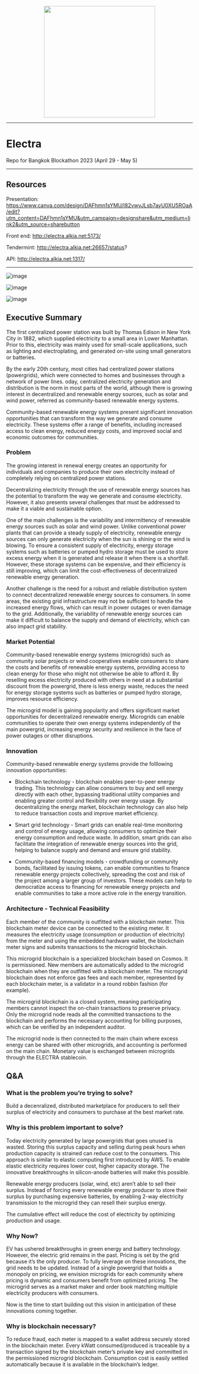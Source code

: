 <p align="center">
  <img src="https://github.com/ramenpepe/Electra-Blockathon/blob/main/images/Electra%20Logo.png" width="300"/>
</p>

---

# Electra

Repo for Bangkok Blockathon 2023 (April 29 - May 5)

---
## Resources

Presentation:
https://www.canva.com/design/DAFhmn1sYMU/I82vwvJLsb7ayU0XU5ROaA/edit?utm_content=DAFhmn1sYMU&utm_campaign=designshare&utm_medium=link2&utm_source=sharebutton

Front end:
http://electra.alkia.net:5173/

Tendermint:
http://electra.alkia.net:26657/status?

API:
http://electra.alkia.net:1317/

---

![image](https://github.com/ramenpepe/Electra-Blockathon/blob/main/images/judges.png)

![image](https://github.com/ramenpepe/Electra-Blockathon/blob/main/images/judging_criteria.png)

![image](https://github.com/ramenpepe/Electra-Blockathon/blob/main/images/pitching_schedule.png)

## Executive Summary
The first centralized power station was built by Thomas Edison in New York City in 1882, which supplied electricity to a small area in Lower Manhattan. Prior to this, electricity was mainly used for small-scale applications, such as lighting and electroplating, and generated on-site using small generators or batteries.

By the early 20th century, most cities had centralized power stations (powergrids), which were connected to homes and businesses through a network of power lines. oday, centralized electricity generation and distribution is the norm in most parts of the world, although there is growing interest in decentralized and renewable energy sources, such as solar and wind power, referred as community-based renewable energy systems.

Community-based renewable energy systems present significant innovation opportunities that can transform the way we generate and consume electricity. These systems offer a range of benefits, including increased access to clean energy, reduced energy costs, and improved social and economic outcomes for communities.

### Problem
The growing interest in renewal energy creates an opportunity for individuals and companies to produce their own electricity instead of completely relying on centralized power stations. 

Decentralizing electricity through the use of renewable energy sources has the potential to transform the way we generate and consume electricity. However, it also presents several challenges that must be addressed to make it a viable and sustainable option.

One of the main challenges is the variability and intermittency of renewable energy sources such as solar and wind power. Unlike conventional power plants that can provide a steady supply of electricity, renewable energy sources can only generate electricity when the sun is shining or the wind is blowing. To ensure a consistent supply of electricity, energy storage systems such as batteries or pumped hydro storage must be used to store excess energy when it is generated and release it when there is a shortfall. However, these storage systems can be expensive, and their efficiency is still improving, which can limit the cost-effectiveness of decentralized renewable energy generation.

Another challenge is the need for a robust and reliable distribution system to connect decentralized renewable energy sources to consumers. In some areas, the existing grid infrastructure may not be sufficient to handle the increased energy flows, which can result in power outages or even damage to the grid. Additionally, the variability of renewable energy sources can make it difficult to balance the supply and demand of electricity, which can also impact grid stability.

### Market Potential
Community-based renewable energy systems (microgrids) such as community solar projects or wind cooperatives enable consumers to share the costs and benefits of renewable energy systems, providing access to clean energy for those who might not otherwise be able to afford it. By reselling excess electricity produced with others in need at a substantial discount from the powergrid, there is less energy waste, reduces the need for energy storage systems such as batteries or pumped hydro storage, improves resource efficiency. 

The microgrid model is gaining popularity and offers significant market opportunities for decentralized renewable energy. Microgrids can enable communities to operate their own energy systems independently of the main powergrid, increasing energy security and resilience in the face of power outages or other disruptions.

### Innovation
Community-based renewable energy systems provide the folllowing innovation opportunities:

- Blockchain technology - blockchain enables peer-to-peer energy trading. This technology can allow consumers to buy and sell energy directly with each other, bypassing traditional utility companies and enabling greater control and flexibility over energy usage. By decentralizing the energy market, blockchain technology can also help to reduce transaction costs and improve market efficiency.

- Smart grid technology - Smart grids can enable real-time monitoring and control of energy usage, allowing consumers to optimize their energy consumption and reduce waste. In addition, smart grids can also facilitate the integration of renewable energy sources into the grid, helping to balance supply and demand and ensure grid stability.

- Community-based financing models - crowdfunding or community bonds, facilitated by issuing tokens, can enable communities to finance renewable energy projects collectively, spreading the cost and risk of the project among a larger group of investors. These models can help to democratize access to financing for renewable energy projects and enable communities to take a more active role in the energy transition.

### Architecture - Technical Feasibility
Each member of the community is outfitted with a blockchain meter. This blockchain meter device can be connected to the existing meter. It measures the electricity usage (consumption or production of electricity) from the meter and using the embedded hardware wallet, the blockchain meter signs and submits transactions to the microgrid blockchain. 

This microgrid blockchain is a specialized blockchain based on Cosmos. It is permissioned. New members are automatically added to the microgrid blockchain when they are outfitted with a blockchain meter. The microgrid blockchain does not enforce gas fees and each member, represented by each blockchain meter, is a validator in a round robbin fashion (for example).

The microgrid blockchain is a closed system, meaning participating members cannot inspect the on-chain transactions to preserve privacy. Only the microgrid node reads all the committed transactions to the blockchain and performs the necessary accounting for billing purposes, which can be verified by an independent auditor. 

The microgrid node is then connected to the main chain where excess energy can be shared with other microgrids, and accounting is performed on the main chain. Monetary value is exchanged between microgrids through the ELECTRA stablecoin. 

## Q&A

### What is the problem you’re trying to solve?
Build a decenralized, distributed marketplace for producers to sell their surplus of electricity and consumers to purchase at the best market rate.

### Why is this problem important to solve?
Today electricity generated by large powergrids that goes unused is wasted. Storing this surplus capacity and selling during peak hours when production capacity is strained can reduce cost to the consumers. This approach is similar to elastic computing first introduced by AWS. To enable elastic electricity requires lower cost, higher capacity storage. The innovative breakthroughs in silicon-anode batteries will make this possible. 

Renewable energy producers (solar, wind, etc) aren’t able to sell their surplus. 	Instead of forcing every renewable energy producer to store their surplus by purchasing expensive batteries, by enabling 2-way electricity transmission to the microgrid they can resell their surplus energy.

The cumulative effect will reduce the cost of electricity by optimizing production and usage.

### Why Now?
EV has ushered breakthroughs in green energy and battery technology. However, the electric grid remains in the past. Pricing is set by the grid because it’s the only producer. To fully leverage on these innovations, the grid needs to be updated. Instead of a single powergrid that holds a monopoly on pricing, we envision microgrids for each community where pricing is dynamic and consumers benefit from optimized pricing. The microgrid serves as a market maker and order book matching multiple electricity producers with consumers. 

Now is the time to start building out this vision in anticipation of these innovations coming together.

### Why is blockchain necessary?
To reduce fraud, each meter is mapped to a wallet address securely stored in the blockchain meter. Every kWatt consumed/produced is traceable by a transaction signed by the blockchain meter’s private key and committed in the permissioned microgrid blockchain. Consumption cost is easily settled automatically because it is available in the blockchain’s ledger.
